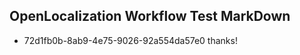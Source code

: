 ## OpenLocalization Workflow Test MarkDown
* 72d1fb0b-8ab9-4e75-9026-92a554da57e0 thanks!

<!--HONumber=Oct16_HO4-->


